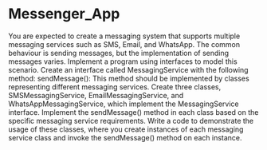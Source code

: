 # Messenger_App
You are expected to create a messaging system that supports multiple messaging services such as SMS, Email, and WhatsApp. The common behaviour is sending messages, but the implementation of sending messages varies. Implement a  program using interfaces to model this scenario.
Create an interface called MessagingService with the following method:
sendMessage(): This method should be implemented by classes representing different messaging services.
Create three classes, SMSMessagingService, EmailMessagingService, and WhatsAppMessagingService, which implement the MessagingService interface. Implement the sendMessage() method in each class based on the specific messaging service requirements.
Write a  code to demonstrate the usage of these classes, where you create instances of each messaging service class and invoke the sendMessage() method on each instance.
